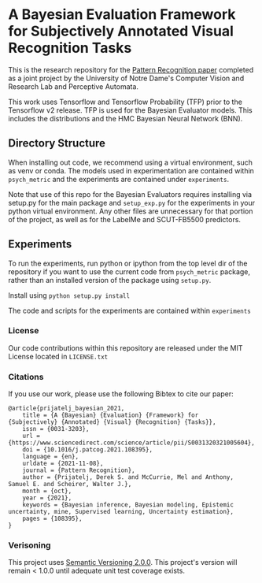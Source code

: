 # A Bayesian Evaluation Framework for Subjectively Annotated Visual Recognition Tasks

This is the research repository for the [Pattern Recognition paper](https://www.sciencedirect.com/science/article/pii/S0031320321005604) completed as a joint project by the University of Notre Dame's Computer Vision and Research Lab and Perceptive Automata.

This work uses Tensorflow and Tensorflow Probability (TFP) prior to the Tensorflow v2 release.
TFP is used for the Bayesian Evaluator models.
This includes the distributions and the HMC Bayesian Neural Network (BNN).

## Directory Structure

When installing out code, we recommend using a virtual environment, such as venv or conda.
The models used in experimentation are contained within `psych_metric` and the experiments are contained under `experiments`.

Note that use of this repo for the Bayesian Evaluators requires installing via setup.py for the main package and `setup_exp.py` for the experiments in your python virtual environment.
Any other files are unnecessary for that portion of the project, as well as for the LabelMe and SCUT-FB5500 predictors.

## Experiments
To run the experiments, run python or ipython from the top level dir of the repository if you want to use the current code from `psych_metric` package, rather than an installed version of the package using `setup.py`.

Install using `python setup.py install`

The code and scripts for the experiments are contained within `experiments`

### License

Our code contributions within this repository are released under the MIT License located in `LICENSE.txt`

### Citations

If you use our work, please use the following Bibtex to cite our paper:

```
@article{prijatelj_bayesian_2021,
	title = {A {Bayesian} {Evaluation} {Framework} for {Subjectively} {Annotated} {Visual} {Recognition} {Tasks}},
	issn = {0031-3203},
	url = {https://www.sciencedirect.com/science/article/pii/S0031320321005604},
	doi = {10.1016/j.patcog.2021.108395},
	language = {en},
	urldate = {2021-11-08},
	journal = {Pattern Recognition},
	author = {Prijatelj, Derek S. and McCurrie, Mel and Anthony, Samuel E. and Scheirer, Walter J.},
	month = {oct},
	year = {2021},
	keywords = {Bayesian inference, Bayesian modeling, Epistemic uncertainty, mine, Supervised learning, Uncertainty estimation},
	pages = {108395},
}
```

### Verisoning

This project uses [Semantic Versioning 2.0.0](https://semver.org/spec/v2.0.0.html).
This project's version will remain < 1.0.0 until adequate unit test coverage exists.
